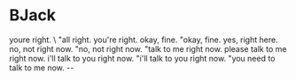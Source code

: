 # BJack

youre right. \\
"all right.
you're right.
okay, fine.
"okay, fine.
yes, right here.
no, not right now.
"no, not right now.
"talk to me right now.
please talk to me right now.
i'll talk to you right now.
"i'll talk to you right now.
"you need to talk to me now. --
